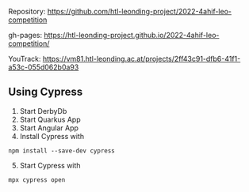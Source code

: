 Repository: https://github.com/htl-leonding-project/2022-4ahif-leo-competition

gh-pages: https://htl-leonding-project.github.io/2022-4ahif-leo-competition/

YouTrack: https://vm81.htl-leonding.ac.at/projects/2ff43c91-dfb6-41f1-a53c-055d062b0a93

## Using Cypress

1. Start DerbyDb
2. Start Quarkus App
3. Start Angular App
4. Install Cypress with

```
npm install --save-dev cypress
```

5. Start Cypress with

```
mpx cypress open
```

